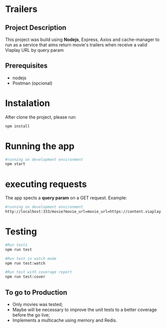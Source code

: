 # Trailers

## Project Description

<p>This project was build using <strong>Nodejs</strong>, Express, Axios and cache-manager to run as a service that aims return movie's trailers when 
receive a valid Viaplay URL by query param </p>

## Prerequisites

* nodejs
* Postman (opcional)

# Instalation

<p>After clone the project, please run: </p>

```bash
npm install
```

# Running the app

```bash
#running on development environment
npm start
```
# executing requests

<p>The app spects a <strong>query param</strong> on a GET request. Example:<p>

```bash
#running on development environment
http://localhost:333/movie?movie_url=movie_url=https://content.viaplay.se/pc-se/film/arrival-2016
```

# Testing

```bash
#Run tests
npm run test

#Run test in watch mode
npm run test:watch

#Run test with coverage report
npm run test:cover
```

## To go to Production

* Only movies was tested;
* Maybe will be necessary to improve the unit tests to a better coverage before the go live;
* Implements a multicache using memory and Redis.